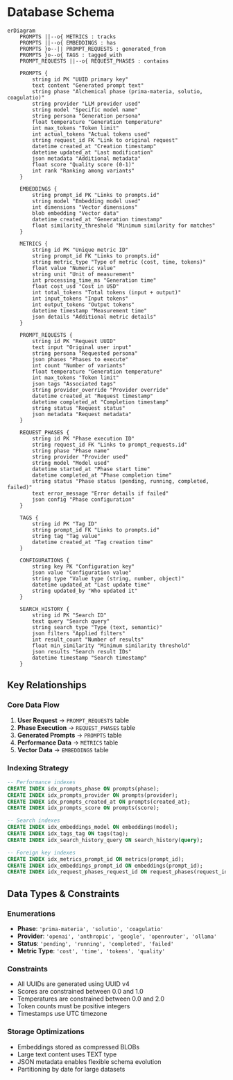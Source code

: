 # Database Schema

```mermaid
erDiagram
    PROMPTS ||--o{ METRICS : tracks
    PROMPTS ||--o{ EMBEDDINGS : has
    PROMPTS }o--|| PROMPT_REQUESTS : generated_from
    PROMPTS }o--o{ TAGS : tagged_with
    PROMPT_REQUESTS ||--o{ REQUEST_PHASES : contains
    
    PROMPTS {
        string id PK "UUID primary key"
        text content "Generated prompt text"
        string phase "Alchemical phase (prima-materia, solutio, coagulatio)"
        string provider "LLM provider used"
        string model "Specific model name"
        string persona "Generation persona"
        float temperature "Generation temperature"
        int max_tokens "Token limit"
        int actual_tokens "Actual tokens used"
        string request_id FK "Link to original request"
        datetime created_at "Creation timestamp"
        datetime updated_at "Last modification"
        json metadata "Additional metadata"
        float score "Quality score (0-1)"
        int rank "Ranking among variants"
    }
    
    EMBEDDINGS {
        string prompt_id PK "Links to prompts.id"
        string model "Embedding model used"
        int dimensions "Vector dimensions"
        blob embedding "Vector data"
        datetime created_at "Generation timestamp"
        float similarity_threshold "Minimum similarity for matches"
    }
    
    METRICS {
        string id PK "Unique metric ID"
        string prompt_id FK "Links to prompts.id"
        string metric_type "Type of metric (cost, time, tokens)"
        float value "Numeric value"
        string unit "Unit of measurement"
        int processing_time_ms "Generation time"
        float cost_usd "Cost in USD"
        int total_tokens "Total tokens (input + output)"
        int input_tokens "Input tokens"
        int output_tokens "Output tokens"
        datetime timestamp "Measurement time"
        json details "Additional metric details"
    }
    
    PROMPT_REQUESTS {
        string id PK "Request UUID"
        text input "Original user input"
        string persona "Requested persona"
        json phases "Phases to execute"
        int count "Number of variants"
        float temperature "Generation temperature"
        int max_tokens "Token limit"
        json tags "Associated tags"
        string provider_override "Provider override"
        datetime created_at "Request timestamp"
        datetime completed_at "Completion timestamp"
        string status "Request status"
        json metadata "Request metadata"
    }
    
    REQUEST_PHASES {
        string id PK "Phase execution ID"
        string request_id FK "Links to prompt_requests.id"
        string phase "Phase name"
        string provider "Provider used"
        string model "Model used"
        datetime started_at "Phase start time"
        datetime completed_at "Phase completion time"
        string status "Phase status (pending, running, completed, failed)"
        text error_message "Error details if failed"
        json config "Phase configuration"
    }
    
    TAGS {
        string id PK "Tag ID"
        string prompt_id FK "Links to prompts.id"
        string tag "Tag value"
        datetime created_at "Tag creation time"
    }
    
    CONFIGURATIONS {
        string key PK "Configuration key"
        json value "Configuration value"
        string type "Value type (string, number, object)"
        datetime updated_at "Last update time"
        string updated_by "Who updated it"
    }
    
    SEARCH_HISTORY {
        string id PK "Search ID"
        text query "Search query"
        string search_type "Type (text, semantic)"
        json filters "Applied filters"
        int result_count "Number of results"
        float min_similarity "Minimum similarity threshold"
        json results "Search result IDs"
        datetime timestamp "Search timestamp"
    }
```

## Key Relationships

### Core Data Flow
1. **User Request** → `PROMPT_REQUESTS` table
2. **Phase Execution** → `REQUEST_PHASES` table  
3. **Generated Prompts** → `PROMPTS` table
4. **Performance Data** → `METRICS` table
5. **Vector Data** → `EMBEDDINGS` table

### Indexing Strategy
```sql
-- Performance indexes
CREATE INDEX idx_prompts_phase ON prompts(phase);
CREATE INDEX idx_prompts_provider ON prompts(provider);
CREATE INDEX idx_prompts_created_at ON prompts(created_at);
CREATE INDEX idx_prompts_score ON prompts(score);

-- Search indexes  
CREATE INDEX idx_embeddings_model ON embeddings(model);
CREATE INDEX idx_tags_tag ON tags(tag);
CREATE INDEX idx_search_history_query ON search_history(query);

-- Foreign key indexes
CREATE INDEX idx_metrics_prompt_id ON metrics(prompt_id);
CREATE INDEX idx_embeddings_prompt_id ON embeddings(prompt_id);
CREATE INDEX idx_request_phases_request_id ON request_phases(request_id);
```

## Data Types & Constraints

### Enumerations
- **Phase**: `'prima-materia', 'solutio', 'coagulatio'`
- **Provider**: `'openai', 'anthropic', 'google', 'openrouter', 'ollama'`
- **Status**: `'pending', 'running', 'completed', 'failed'`
- **Metric Type**: `'cost', 'time', 'tokens', 'quality'`

### Constraints
- All UUIDs are generated using UUID v4
- Scores are constrained between 0.0 and 1.0
- Temperatures are constrained between 0.0 and 2.0
- Token counts must be positive integers
- Timestamps use UTC timezone

### Storage Optimizations
- Embeddings stored as compressed BLOBs
- Large text content uses TEXT type
- JSON metadata enables flexible schema evolution
- Partitioning by date for large datasets
